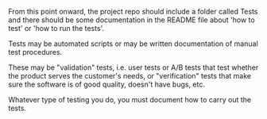 



From this point onward, the project repo should include a folder called Tests and there should be some documentation in the README file about 'how to test' or 'how to run the tests'.  

Tests may be automated scripts or may be written documentation of manual test procedures.  

These may be "validation" tests, i.e. user tests or A/B tests that test whether the product serves the customer's needs, or "verification" tests that make sure the software is of good quality, doesn't have bugs, etc.  

Whatever type of testing you do, you must document how to carry out the tests.







